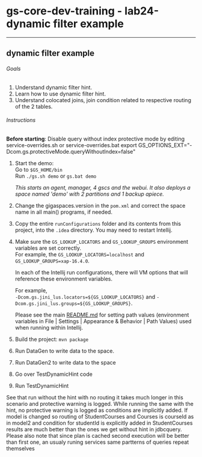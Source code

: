 # gs-core-dev-training - lab24-dynamic filter example

---

## dynamic filter example
###### Goals
1. Understand dynamic filter hint.
2. Learn how to use dynamic filter hint.
3. Understand colocated joins, join condition related to respective routing of the 2 tables.
  

###### Instructions
**Before starting**: Disable query without index protective mode by editing service-overrides.sh or service-overrides.bat
export GS_OPTIONS_EXT="-Dcom.gs.protectiveMode.queryWithoutIndex=false"

1. Start the demo:  
   Go to `$GS_HOME/bin`  
   Run `./gs.sh demo` or `gs.bat demo`

   *This starts an agent, manager, 4 gscs and the webui. It also deploys a space named 'demo' with 2 partitions and 1 backup apiece.*
2. Change the gigaspaces.version in the `pom.xml` and correct the space name in all main() programs, if needed.
3. Copy the entire `runConfigurations` folder and its contents from this project, into the `.idea` directory. You may need to restart Intellij.
4. Make sure the `GS_LOOKUP_LOCATORS` and `GS_LOOKUP_GROUPS` environment variables are set correctly.  
   For example, the `GS_LOOKUP_LOCATORS=localhost` and `GS_LOOKUP_GROUPS=xap-16.4.0`.
   
   In each of the Intellij run configurations, there will VM options that will reference these environment variables.     

   For example,  
   `-Dcom.gs.jini_lus.locators=${GS_LOOKUP_LOCATORS}` and `-Dcom.gs.jini_lus.groups=${GS_LOOKUP_GROUPS}`.

   Please see the main [README.md](https://github.com/GigaSpaces-ProfessionalServices/gs-dev-training/blob/main/README.md) for setting path values (environment variables in File | Settings | Appearance & Behavior | Path Values) used when running within Intellij.  
5. Build the project: `mvn package`
6. Run DataGen to write data to the space.
7. Run DataGen2 to write data to the space
8. Go over TestDynamicHint code
9. Run TestDynamicHint

See that run without the hint with no routing it takes much longer in this scenario and protective warning is logged.
While running the same with the hint, no protective warning is logged as conditions are implicitly added. 
If model is changed so routing of StudentCourses and Courses is courseId as in model2 
and condition for studentId is explicitly added in StudentCourses results are much better than the ones we get without hint in jdbcquery.
Please also note that since plan is cached second execution will be better than first one, an usualy runing services same partterns of queries repeat themselves